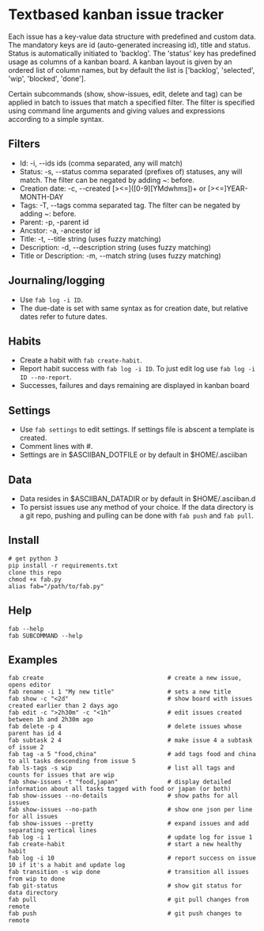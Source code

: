 # Textbased kanban issue tracker

Each issue has a key-value data structure with predefined and custom data.
The mandatory keys are id (auto-generated increasing id), title and status.
Status is automatically initiated to 'backlog'.
The 'status' key has predefined usage as columns of a kanban board.
A kanban layout is given by an ordered list of column names, but by default the list
is ['backlog', 'selected', 'wip', 'blocked', 'done'].

Certain subcommands (show, show-issues, edit, delete and tag) can be applied in batch to
issues that match a specified filter. The filter is specified using command line arguments
and giving values and expressions according to a simple syntax.

## Filters
- Id: -i, --ids ids (comma separated, any will match)
- Status: -s, --status comma separated (prefixes of) statuses, any will match. The filter can be negated by adding ~: before.
- Creation date: -c, --created \[><=\]\(\[0-9\]\[YMdwhms\]\)+ or \[><=\]YEAR-MONTH-DAY
- Tags: -T, --tags comma separated tag. The filter can be negated by adding ~: before.
- Parent: -p, -parent id
- Ancstor: -a, -ancestor id
- Title:  -t, --title string (uses fuzzy matching)
- Description: -d, --description string (uses fuzzy matching)
- Title or Description: -m, --match string (uses fuzzy matching)

## Journaling/logging
- Use ```fab log -i ID```.
- The due-date is set with same syntax as for creation date, but relative dates refer to future dates.

## Habits
- Create a habit with ```fab create-habit```.
- Report habit success with ```fab log -i ID```. To just edit log use ```fab log -i ID --no-report```.
- Successes, failures and days remaining are displayed in kanban board

## Settings
- Use ```fab settings``` to edit settings. If settings file is abscent a template is created.
- Comment lines with #.
- Settings are in $ASCIIBAN_DOTFILE or by default in $HOME/.asciiban

## Data
- Data resides in $ASCIIBAN_DATADIR or by default in $HOME/.asciiban.d
- To persist issues use any method of your choice. If the data directory is a git repo, pushing and pulling can be done with ```fab push``` and ```fab pull```.

## Install

```
# get python 3
pip install -r requirements.txt
clone this repo
chmod +x fab.py
alias fab="/path/to/fab.py"
```

## Help

```
fab --help
fab SUBCOMMAND --help
```

## Examples

```
fab create                                   # create a new issue, opens editor
fab rename -i 1 "My new title"               # sets a new title
fab show -c "<2d"                            # show board with issues created earlier than 2 days ago
fab edit -c ">2h30m" -c "<1h"                # edit issues created between 1h and 2h30m ago
fab delete -p 4                              # delete issues whose parent has id 4
fab subtask 2 4                              # make issue 4 a subtask of issue 2
fab tag -a 5 "food,china"                    # add tags food and china to all tasks descending from issue 5
fab ls-tags -s wip                           # list all tags and counts for issues that are wip
fab show-issues -t "food,japan"              # display detailed information about all tasks tagged with food or japan (or both)
fab show-issues --no-details                 # show paths for all issues
fab show-issues --no-path                    # show one json per line for all issues
fab show-issues --pretty                     # expand issues and add separating vertical lines
fab log -i 1                                 # update log for issue 1
fab create-habit                             # start a new healthy habit
fab log -i 10                                # report success on issue 10 if it's a habit and update log
fab transition -s wip done                   # transition all issues from wip to done
fab git-status                               # show git status for data directory
fab pull                                     # git pull changes from remote
fab push                                     # git push changes to remote
```

